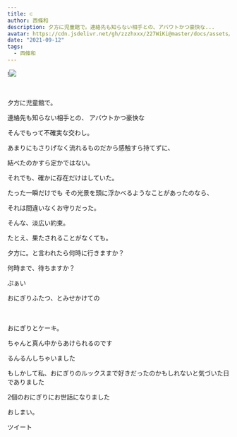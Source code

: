```yaml
---
title: ⊂
author: 西條和
description: 夕方に児童館で。連絡先も知らない相手との、アバウトかつ豪快な...
avatar: https://cdn.jsdelivr.net/gh/zzzhxxx/227WiKi@master/docs/assets/photo/avatar/nagomi.jpg
date: "2021-09-12"
tags:
  - 西條和
---
```


!![](https://cdn.jsdelivr.net/gh/zzzhxxx/227WiKi-image@master/blog-image/nagomi-2021-09-12_1.jpg)



  ﻿





















夕方に児童館で。




































連絡先も知らない相手との、
アバウトかつ豪快な











そんでもって不確実な交わし。





























あまりにもさりげなく流れるものだから感触すら持てずに、






結べたのかすら定かではない。



















それでも、確かに存在だけはしていた。



























たった一瞬だけでも
その光景を頭に浮かべるようなことがあったのなら、










それは間違いなくお守りだった。





























そんな、淡広い約束。
























たとえ、果たされることがなくても。　














































夕方に。と言われたら何時に行きますか？














何時まで、待ちますか？







































ぷぁい


















おにぎりふたつ、とみせかけての






　　





おにぎりとケーキ。



















ちゃんと真ん中からあけられるのです

















るんるんしちゃいました



















もしかして私、おにぎりのルックスまで好きだったのかもしれないと気づいた日でありました




















2個のおにぎりにお世話になりました



































おしまい。


ツイート



